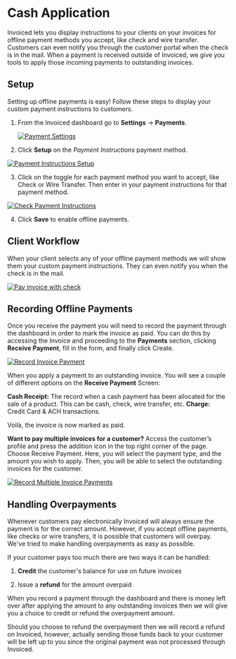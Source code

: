 # Cash Application

Invoiced lets you display instructions to your clients on your invoices for offline payment methods you accept, like check and wire transfer. Customers can even notify you through the customer portal when the check is in the mail. When a payment is received outside of Invoiced, we give you tools to apply those incoming payments to outstanding invoices.

## Setup

Setting up offline payments is easy! Follow these steps to display your custom payment instructions to customers.

1. From the Invoiced dashboard go to **Settings** &rarr; **Payments**.

   [![Payment Settings](/docs/img/payment-settings.png)](/docs/img/payment-settings.png)

2. Click **Setup** on the *Payment Instructions* payment method.

  [![Payment Instructions Setup](/docs/img/offline-payments-setup.png)](/docs/img/offline-payments-setup.png)

3. Click on the toggle for each payment method you want to accept, like Check or Wire Transfer. Then enter in your payment instructions for that payment method.

  [![Check Payment Instructions](/docs/img/offline-payments-setup-2.png)](/docs/img/offline-payments-setup-2.png)

4. Click **Save** to enable offline payments.

## Client Workflow

When your client selects any of your offline payment methods we will show them your custom payment instructions. They can even notify you when the check is in the mail.

[![Pay invoice with check](/docs/img/pay-invoice-offline.png)](/docs/img/pay-invoice-offline.png)

## Recording Offline Payments

Once you receive the payment you will need to record the payment through the dashboard in order to mark the invoice as paid. You can do this by accessing the Invoice and proceeding to the **Payments** section, clicking **Receive Payment**, fill in the form, and finally click Create. 

[![Record Invoice Payment](/docs/img/receiving-payment.gif)](/docs/img/receiving-payment.gif)

When you apply a payment to an outstanding invoice. You will see a couple of different options on the **Receive Payment** Screen:

**Cash Receipt:** The record when a cash payment has been allocated for the sale of a product. This can be cash, check, wire transfer, etc. 
**Charge:** Credit Card & ACH transactions. 

Voilà, the invoice is now marked as paid.

**Want to pay multiple invoices for a customer?** Access the customer’s profile and press the addition icon in the top right corner of the page. Choose Receive Payment. Here, you will select the payment type, and the amount you wish to apply. Then, you will be able to select the outstanding invoices for the customer. 

[![Record Multiple Invoice Payments](/docs/img/receive-multiple.gif)](/docs/img/receive-multiple.gif)


## Handling Overpayments

Whenever customers pay electronically Invoiced will always ensure the payment is for the correct amount. However, if you accept offline payments, like checks or wire transfers, it is possible that customers will overpay. We've tried to make handling overpayments as easy as possible.

If your customer pays too much there are two ways it can be handled:

1. **Credit** the customer's balance for use on future invoices

2. Issue a **refund** for the amount overpaid

When you record a payment through the dashboard and there is money left over after applying the amount to any outstanding invoices then we will give you a choice to credit or refund the overpayment amount.

Should you choose to refund the overpayment then we will record a refund on Invoiced, however, actually sending those funds back to your customer will be left up to you since the original payment was not processed through Invoiced.